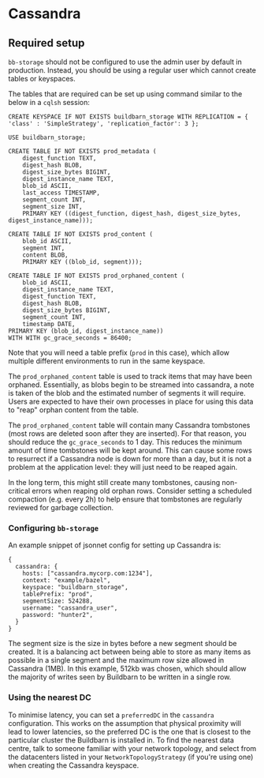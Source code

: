 # Cassandra

## Required setup

`bb-storage` should not be configured to use the admin user by default in
production. Instead, you should be using a regular user which cannot create
tables or keyspaces.

The tables that are required can be set up using command similar to the
below in a `cqlsh` session:

```shell
CREATE KEYSPACE IF NOT EXISTS buildbarn_storage WITH REPLICATION = { 'class' : 'SimpleStrategy', 'replication_factor': 3 };

USE buildbarn_storage;

CREATE TABLE IF NOT EXISTS prod_metadata (
    digest_function TEXT,
    digest_hash BLOB,
    digest_size_bytes BIGINT,
    digest_instance_name TEXT,
    blob_id ASCII,
    last_access TIMESTAMP,
    segment_count INT,
    segment_size INT,
    PRIMARY KEY ((digest_function, digest_hash, digest_size_bytes, digest_instance_name)));

CREATE TABLE IF NOT EXISTS prod_content (
    blob_id ASCII,
    segment INT,
    content BLOB,
    PRIMARY KEY ((blob_id, segment)));

CREATE TABLE IF NOT EXISTS prod_orphaned_content (
    blob_id ASCII,
    digest_instance_name TEXT,
    digest_function TEXT,
    digest_hash BLOB,
    digest_size_bytes BIGINT,
    segment_count INT,
    timestamp DATE,
PRIMARY KEY (blob_id, digest_instance_name))
WITH WITH gc_grace_seconds = 86400;
```

Note that you will need a table prefix (`prod` in this case), which allow
multiple different environments to run in the same keyspace.

The `prod_orphaned_content` table is used to track items that may have been
orphaned. Essentially, as blobs begin to be streamed into cassandra, a note
is taken of the blob and the estimated number of segments it will require.
Users are expected to have their own processes in place for using this data
to "reap" orphan content from the table.

The `prod_orphaned_content` table will contain many Cassandra tombstones
(most rows are deleted soon after they are inserted). For that reason, you
should reduce the `gc_grace_seconds` to 1 day. This reduces the minimum
amount of time tombstones will be kept around. This can cause some rows to
resurrect if a Cassandra node is down for more than a day, but it is not a
problem at the application level: they will just need to be reaped again.

In the long term, this might still create many tombstones, causing non-critical
errors when reaping old orphan rows. Consider setting a scheduled compaction
(e.g. every 2h) to help ensure that tombstones are regularly reviewed for
garbage collection.

### Configuring `bb-storage`

An example snippet of jsonnet config for setting up Cassandra is:

```jsonnet
{
  cassandra: {
    hosts: ["cassandra.mycorp.com:1234"],
    context: "example/bazel",
    keyspace: "buildbarn_storage",
    tablePrefix: "prod",
    segmentSize: 524288,
    username: "cassandra_user",
    password: "hunter2",
  }
}
```

The segment size is the size in bytes before a new segment should be created.
It is a balancing act between being able to store as many items as possible
in a single segment and the maximum row size allowed in Cassandra (1MB). In
this example, 512kb was chosen, which should allow the majority of writes
seen by Buildbarn to be written in a single row.

### Using the nearest DC

To minimise latency, you can set a `preferredDC` in the `cassandra`
configuration. This works on the assumption that physical proximity will
lead to lower latencies, so the preferred DC is the one that is closest to the
particular cluster the Buildbarn is installed in. To find the nearest data
centre, talk to someone familiar with your network topology, and select from
the datacenters listed in your `NetworkTopologyStrategy` (if you're using
one) when creating the Cassandra keyspace.
